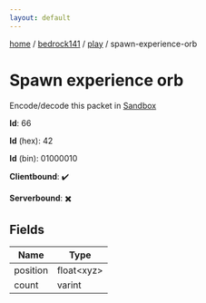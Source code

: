 ```yaml
---
layout: default
---
```


[home](/)  /  [bedrock141](/protocol/bedrock141)  /  [play](/protocol/bedrock141/play)  /  spawn-experience-orb

# Spawn experience orb

Encode/decode this packet in [Sandbox](../../../sandbox/bedrock141#Play.SpawnExperienceOrb)

**Id**: 66

**Id** (hex): 42

**Id** (bin): 01000010

**Clientbound**: ✔️

**Serverbound**: ✖️

## Fields

Name | Type
---|---
position | float&lt;xyz&gt;
count | varint

